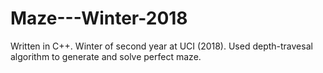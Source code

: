 # Maze---Winter-2018
Written in C++. Winter of second year at UCI (2018). Used depth-travesal algorithm to generate and solve perfect maze. 
